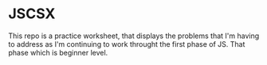 # JSCSX

This repo is a practice worksheet, that displays the problems that I'm having to address as I'm continuing to work throught the first phase of JS. 
That phase which is beginner level. 
